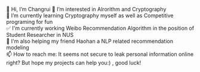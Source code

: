 👋 Hi, I’m Changrui
👀 I’m interested in Alrorithm and Cryptography  
🌱 I’m currently learning Cryptography myself as well as Competitive programing for fun  
✅ I'm currently working Weibo Recommendation Algorithm in the position of Student Researcher in NUS  
👬 I'm also helping my friend Haohan  a NLP related recommendation modeling  
📫 How to reach me: It seems not secure to leak personal information online right? But hope my projects can help you:) , good luck!  
